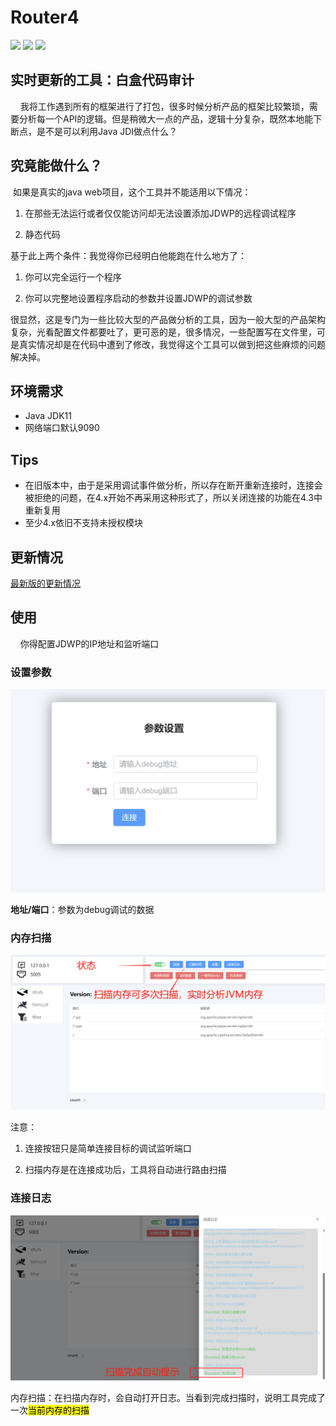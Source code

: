 # Router4

![](https://camo.githubusercontent.com/5e63684235558188b21b1bf830c45db86b45f570236d10f03a80172f9aac614d/68747470733a2f2f63646e2e6e6c61726b2e636f6d2f79757175652f302f323032322f7376672f313539393937392f313636313233323537383937302d38383539393738662d343732372d343636622d616232652d3162383635376561336163322e737667)
![](https://img.shields.io/badge/vue-3-green)
![](https://img.shields.io/badge/springboot-3-green)

## 实时更新的工具：白盒代码审计

    我将工作遇到所有的框架进行了打包，很多时候分析产品的框架比较繁琐，需要分析每一个API的逻辑。但是稍微大一点的产品，逻辑十分复杂，既然本地能下断点，是不是可以利用Java JDI做点什么？

## 究竟能做什么？

 如果是真实的java web项目，这个工具并不能适用以下情况：

1. 在那些无法运行或者仅仅能访问却无法设置添加JDWP的远程调试程序

2. 静态代码

基于此上两个条件：我觉得你已经明白他能跑在什么地方了：

1. 你可以完全运行一个程序

2. 你可以完整地设置程序启动的参数并设置JDWP的调试参数

很显然，这是专门为一些比较大型的产品做分析的工具，因为一般大型的产品架构复杂，光看配置文件都要吐了，更可恶的是，很多情况，一些配置写在文件里，可是真实情况却是在代码中遭到了修改，我觉得这个工具可以做到把这些麻烦的问题解决掉。

## 环境需求

+ Java JDK11
+ 网络端口默认9090

## Tips

+ 在旧版本中，由于是采用调试事件做分析，所以存在断开重新连接时，连接会被拒绝的问题，在4.x开始不再采用这种形式了，所以关闭连接的功能在4.3中重新复用
+ 至少4.x依旧不支持未授权模块

## 更新情况

[最新版的更新情况](./UPDATE.md)


## 使用

    你得配置JDWP的IP地址和监听端口

### 设置参数

![](img\1.jpg)

**地址/端口**：参数为debug调试的数据

### 内存扫描

![](img/2.jpg)

注意：

1. 连接按钮只是简单连接目标的调试监听端口

2. 扫描内存是在连接成功后，工具将自动进行路由扫描

### 连接日志

![](img/3.jpg)

内存扫描：在扫描内存时，会自动打开日志。当看到完成扫描时，说明工具完成了一次<mark>当前内存的扫描</mark>
